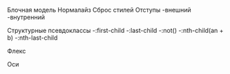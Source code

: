 Блочная модель
Нормалайз
Сброс стилей
Отступы
-внешний
-внутренний

Cтруктурные псевдоклассы
-:first-child
-:last-child
-:not()
-:nth-child(an + b)
-:nth-last-child

Флекс

Оси
